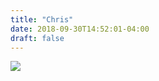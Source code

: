 ```yaml
---
title: "Chris"
date: 2018-09-30T14:52:01-04:00
draft: false
---
```


<img src="/photos/chris_moeller/chris and cindy.jpg"/>
